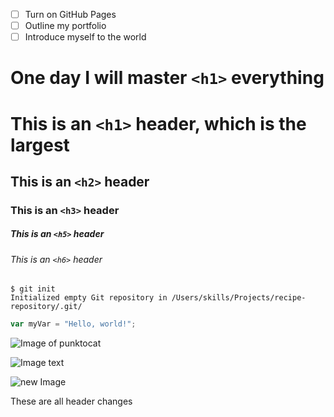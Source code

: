- [ ] Turn on GitHub Pages
- [ ] Outline my portfolio
- [ ] Introduce myself to the world

# One day I will master `<h1>` everything
# This is an `<h1>` header, which is the largest

## This is an `<h2>` header

### This is an `<h3>` header

##### This is an `<h5>` header

###### This is an `<h6>` header
```
$ git init
Initialized empty Git repository in /Users/skills/Projects/recipe-repository/.git/
```
``` javascript
var myVar = "Hello, world!";
```
![Image of punktocat](https://octodex.github.com/images/daftpunktocat-thomas.gif)

![Image text](https://octodex.github.com/images/NUX_Octodex.gif)

![new Image](https://octodex.github.com/images/femalecodertocat.png)









These are all header changes
